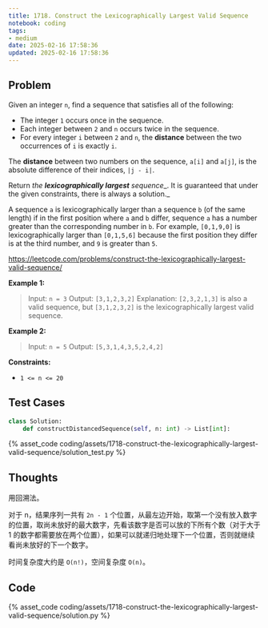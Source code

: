 ```yaml
---
title: 1718. Construct the Lexicographically Largest Valid Sequence
notebook: coding
tags:
- medium
date: 2025-02-16 17:58:36
updated: 2025-02-16 17:58:36
---
```

## Problem

Given an integer `n`, find a sequence that satisfies all of the following:

- The integer `1` occurs once in the sequence.
- Each integer between `2` and `n` occurs twice in the sequence.
- For every integer `i` between `2` and `n`, the **distance** between the two occurrences of `i` is exactly `i`.

The **distance** between two numbers on the sequence, `a[i]` and `a[j]`, is the absolute difference of their indices, `|j - i|`.

Return _the **lexicographically largest** sequence__. It is guaranteed that under the given constraints, there is always a solution._

A sequence `a` is lexicographically larger than a sequence `b` (of the same length) if in the first position where `a` and `b` differ, sequence `a` has a number greater than the corresponding number in `b`. For example, `[0,1,9,0]` is lexicographically larger than `[0,1,5,6]` because the first position they differ is at the third number, and `9` is greater than `5`.

<https://leetcode.com/problems/construct-the-lexicographically-largest-valid-sequence/>

**Example 1:**

> Input: `n = 3`
> Output: `[3,1,2,3,2]`
> Explanation: `[2,3,2,1,3]` is also a valid sequence, but `[3,1,2,3,2]` is the lexicographically largest valid sequence.

**Example 2:**

> Input: `n = 5`
> Output: `[5,3,1,4,3,5,2,4,2]`

**Constraints:**

- `1 <= n <= 20`

## Test Cases

``` python
class Solution:
    def constructDistancedSequence(self, n: int) -> List[int]:
```

{% asset_code coding/assets/1718-construct-the-lexicographically-largest-valid-sequence/solution_test.py %}

## Thoughts

用回溯法。

对于 n，结果序列一共有 `2n - 1` 个位置，从最左边开始，取第一个没有放入数字的位置，取尚未放好的最大数字，先看该数字是否可以放的下所有个数（对于大于 1 的数字都需要放在两个位置），如果可以就递归地处理下一个位置，否则就继续看尚未放好的下一个数字。

时间复杂度大约是 `O(n!)`，空间复杂度 `O(n)`。

## Code

{% asset_code coding/assets/1718-construct-the-lexicographically-largest-valid-sequence/solution.py %}

